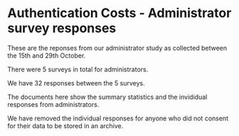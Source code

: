 # Authentication Costs - Administrator survey responses

These are the reponses from our administrator study as collected between the 15th and 29th October.

There were 5 surveys in total for administrators. 

We have 32 responses between the 5 surveys.

The documents here show the summary statistics and the invididual responses from administrators.

We have removed the individual responses for anyone who did not consent for their data to be stored in an archive.
